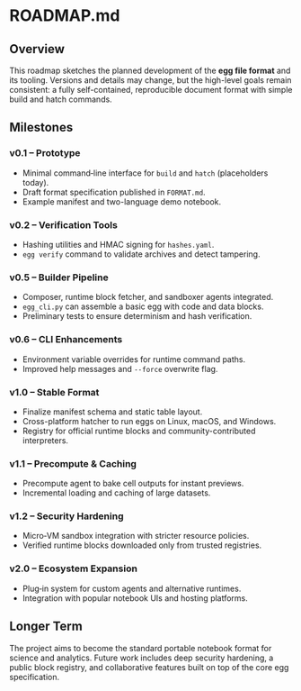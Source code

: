 # ROADMAP.md

## Overview

This roadmap sketches the planned development of the **egg file format** and its tooling. Versions and details may change, but the high-level goals remain consistent: a fully self-contained, reproducible document format with simple build and hatch commands.

## Milestones

### v0.1 – Prototype
- Minimal command‑line interface for `build` and `hatch` (placeholders today).
- Draft format specification published in `FORMAT.md`.
- Example manifest and two-language demo notebook.

### v0.2 – Verification Tools
- Hashing utilities and HMAC signing for `hashes.yaml`.
- `egg verify` command to validate archives and detect tampering.

### v0.5 – Builder Pipeline
- Composer, runtime block fetcher, and sandboxer agents integrated.
- `egg_cli.py` can assemble a basic egg with code and data blocks.
- Preliminary tests to ensure determinism and hash verification.

### v0.6 – CLI Enhancements
- Environment variable overrides for runtime command paths.
- Improved help messages and `--force` overwrite flag.

### v1.0 – Stable Format
- Finalize manifest schema and static table layout.
- Cross-platform hatcher to run eggs on Linux, macOS, and Windows.
- Registry for official runtime blocks and community-contributed interpreters.

### v1.1 – Precompute & Caching
- Precompute agent to bake cell outputs for instant previews.
- Incremental loading and caching of large datasets.

### v1.2 – Security Hardening
- Micro‑VM sandbox integration with stricter resource policies.
- Verified runtime blocks downloaded only from trusted registries.

### v2.0 – Ecosystem Expansion
- Plug‑in system for custom agents and alternative runtimes.
- Integration with popular notebook UIs and hosting platforms.

## Longer Term

The project aims to become the standard portable notebook format for science and analytics. Future work includes deep security hardening, a public block registry, and collaborative features built on top of the core egg specification.

